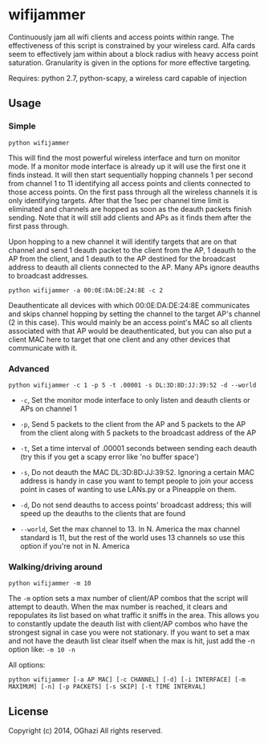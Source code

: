 wifijammer
==========

Continuously jam all wifi clients and access points within range. The effectiveness of this script is constrained by your wireless card. Alfa cards seem to effectively jam within about a block radius with heavy access point saturation. Granularity is given in the options for more effective targeting.


Requires: python 2.7, python-scapy, a wireless card capable of injection


Usage
-----


### Simple
``` shell
python wifijammer
```

This will find the most powerful wireless interface and turn on monitor mode. If a monitor mode interface is already up it will use the first one it finds instead. It will then start sequentially hopping channels 1 per second from channel 1 to 11 identifying all access points and clients connected to those access points. On the first pass through all the wireless channels it is only identifying targets. After that the 1sec per channel time limit is eliminated and channels are hopped as soon as the deauth packets finish sending. Note that it will still add clients and APs as it finds them after the first pass through.

Upon hopping to a new channel it will identify targets that are on that channel and send 1 deauth packet to the client from the AP, 1 deauth to the AP from the client, and 1 deauth to the AP destined for the broadcast address to deauth all clients connected to the AP. Many APs ignore deauths to broadcast addresses.

```shell
python wifijammer -a 00:0E:DA:DE:24:8E -c 2
```

Deauthenticate all devices with which 00:0E:DA:DE:24:8E communicates and skips channel hopping by setting the channel to the target AP's channel (2 in this case). This would mainly be an access point's MAC so all clients associated with that AP would be deauthenticated, but you can also put a client MAC here to target that one client and any other devices that communicate with it.


### Advanced
```shell
python wifijammer -c 1 -p 5 -t .00001 -s DL:3D:8D:JJ:39:52 -d --world
```

* `-c`, Set the monitor mode interface to only listen and deauth clients or APs on channel 1

* `-p`, Send 5 packets to the client from the AP and 5 packets to the AP from the client along with 5 packets to the broadcast address of the AP

* `-t`, Set a time interval of .00001 seconds between sending each deauth (try this if you get a scapy error like 'no buffer space')

* `-s`, Do not deauth the MAC DL:3D:8D:JJ:39:52. Ignoring a certain MAC address is handy in case you want to tempt people to join your access point in cases of wanting to use LANs.py or a Pineapple on them.

* `-d`, Do not send deauths to access points' broadcast address; this will speed up the deauths to the clients that are found

* `--world`, Set the max channel to 13. In N. America the max channel standard is 11, but the rest of the world uses 13 channels so use this option if you're not in N. America


### Walking/driving around
```shell
python wifijammer -m 10
```
The `-m` option sets a max number of client/AP combos that the script will attempt to deauth. When the max number is reached, it clears and repopulates its list based on what traffic it sniffs in the area. This allows you to constantly update the deauth list with client/AP combos who have the strongest signal in case you were not stationary. If you want to set a max and not have the deauth list clear itself when the max is hit, just add the -n option like: `-m 10 -n`


All options:

```shell
python wifijammer [-a AP MAC] [-c CHANNEL] [-d] [-i INTERFACE] [-m MAXIMUM] [-n] [-p PACKETS] [-s SKIP] [-t TIME INTERVAL]
```

License
-------

Copyright (c) 2014, OGhazi
All rights reserved.
